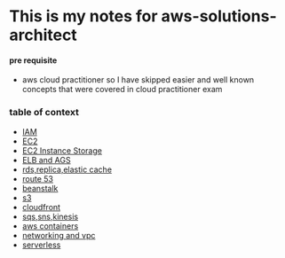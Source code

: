 # This is my notes for aws-solutions-architect

#### pre requisite
- aws cloud practitioner
so I have skipped easier and well known concepts that were covered in cloud
practitioner exam 

### table of context
- [IAM](iam.md)
- [EC2](ec2.md)
- [EC2 Instance Storage](ec2-storage.md)
- [ELB and AGS](load-balancer.md)
- [rds,replica,elastic cache](rds_elastic_cache.md)
- [route 53](route-53.md)
- [beanstalk](beanstalk.md)
- [s3](s3.md)
- [cloudfront](cloudfront.md)
- [sqs,sns,kinesis](aws-messaging.md)
- [aws containers](aws-containers.md)
- [networking and vpc](networking-vpc.md)
- [serverless](serverless.md)

